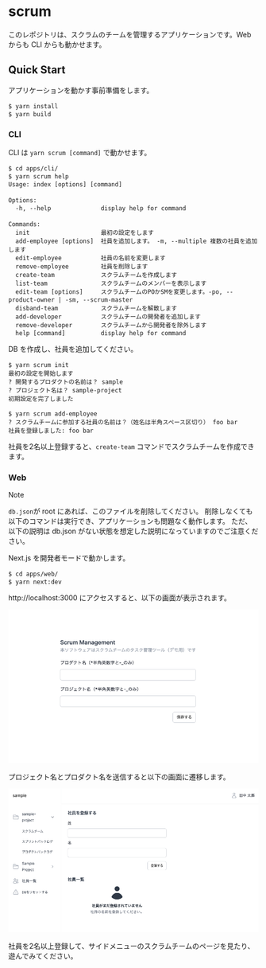 # scrum
このレポジトリは、スクラムのチームを管理するアプリケーションです。Web からも CLI からも動かせます。

## Quick Start
アプリケーションを動かす事前準備をします。

```
$ yarn install
$ yarn build
```

### CLI

CLI は `yarn scrum [command]` で動かせます。

```
$ cd apps/cli/
$ yarn scrum help
Usage: index [options] [command]

Options:
  -h, --help              display help for command

Commands:
  init                    最初の設定をします
  add-employee [options]  社員を追加します。 -m, --multiple 複数の社員を追加します
  edit-employee           社員の名前を変更します
  remove-employee         社員を削除します
  create-team             スクラムチームを作成します
  list-team               スクラムチームのメンバーを表示します
  edit-team [options]     スクラムチームのPOかSMを変更します。-po, --product-owner | -sm, --scrum-master
  disband-team            スクラムチームを解散します
  add-developer           スクラムチームの開発者を追加します
  remove-developer        スクラムチームから開発者を除外します
  help [command]          display help for command
```

DB を作成し、社員を追加してください。

```
$ yarn scrum init
最初の設定を開始します
? 開発するプロダクトの名前は？ sample
? プロジェクト名は？ sample-project
初期設定を完了しました
```

```
$ yarn scrum add-employee
? スクラムチームに参加する社員の名前は？（姓名は半角スペース区切り） foo bar
社員を登録しました: foo bar
```

社員を2名以上登録すると、`create-team` コマンドでスクラムチームを作成できます。

### Web

> [!NOTE]  
> `db.json`が root にあれば、このファイルを削除してください。
> 削除しなくても以下のコマンドは実行でき、アプリケーションも問題なく動作します。
> ただ、以下の説明は db.json がない状態を想定した説明になっていますのでご注意ください。

Next.js を開発者モードで動かします。

```
$ cd apps/web/
$ yarn next:dev
```

http://localhost:3000 にアクセスすると、以下の画面が表示されます。

![image](./docs/top-page.png)

プロジェクト名とプロダクト名を送信すると以下の画面に遷移します。

![image](./docs/employee-page.png)

社員を2名以上登録して、サイドメニューのスクラムチームのページを見たり、遊んでみてください。
